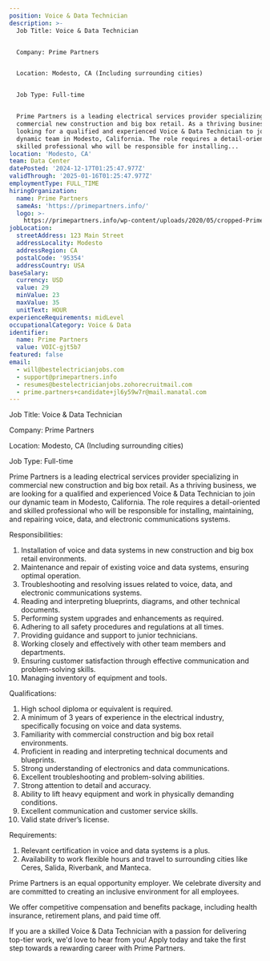 ```yaml
---
position: Voice & Data Technician
description: >-
  Job Title: Voice & Data Technician


  Company: Prime Partners


  Location: Modesto, CA (Including surrounding cities)


  Job Type: Full-time


  Prime Partners is a leading electrical services provider specializing in
  commercial new construction and big box retail. As a thriving business, we are
  looking for a qualified and experienced Voice & Data Technician to join our
  dynamic team in Modesto, California. The role requires a detail-oriented and
  skilled professional who will be responsible for installing...
location: 'Modesto, CA'
team: Data Center
datePosted: '2024-12-17T01:25:47.977Z'
validThrough: '2025-01-16T01:25:47.977Z'
employmentType: FULL_TIME
hiringOrganization:
  name: Prime Partners
  sameAs: 'https://primepartners.info/'
  logo: >-
    https://primepartners.info/wp-content/uploads/2020/05/cropped-Prime-Partners-Logo-NO-BG-1-1.png
jobLocation:
  streetAddress: 123 Main Street
  addressLocality: Modesto
  addressRegion: CA
  postalCode: '95354'
  addressCountry: USA
baseSalary:
  currency: USD
  value: 29
  minValue: 23
  maxValue: 35
  unitText: HOUR
experienceRequirements: midLevel
occupationalCategory: Voice & Data
identifier:
  name: Prime Partners
  value: VOIC-gjt5b7
featured: false
email:
  - will@bestelectricianjobs.com
  - support@primepartners.info
  - resumes@bestelectricianjobs.zohorecruitmail.com
  - prime.partners+candidate+jl6y59w7r@mail.manatal.com
---
```




Job Title: Voice & Data Technician

Company: Prime Partners

Location: Modesto, CA (Including surrounding cities)

Job Type: Full-time

Prime Partners is a leading electrical services provider specializing in commercial new construction and big box retail. As a thriving business, we are looking for a qualified and experienced Voice & Data Technician to join our dynamic team in Modesto, California. The role requires a detail-oriented and skilled professional who will be responsible for installing, maintaining, and repairing voice, data, and electronic communications systems.

Responsibilities:

1. Installation of voice and data systems in new construction and big box retail environments.
2. Maintenance and repair of existing voice and data systems, ensuring optimal operation.
3. Troubleshooting and resolving issues related to voice, data, and electronic communications systems.
4. Reading and interpreting blueprints, diagrams, and other technical documents.
5. Performing system upgrades and enhancements as required.
6. Adhering to all safety procedures and regulations at all times.
7. Providing guidance and support to junior technicians.
8. Working closely and effectively with other team members and departments.
9. Ensuring customer satisfaction through effective communication and problem-solving skills.
10. Managing inventory of equipment and tools.

Qualifications:

1. High school diploma or equivalent is required.
2. A minimum of 3 years of experience in the electrical industry, specifically focusing on voice and data systems.
3. Familiarity with commercial construction and big box retail environments.
4. Proficient in reading and interpreting technical documents and blueprints.
5. Strong understanding of electronics and data communications.
6. Excellent troubleshooting and problem-solving abilities.
7. Strong attention to detail and accuracy.
8. Ability to lift heavy equipment and work in physically demanding conditions.
9. Excellent communication and customer service skills.
10. Valid state driver’s license.

Requirements:

1. Relevant certification in voice and data systems is a plus.
2. Availability to work flexible hours and travel to surrounding cities like Ceres, Salida, Riverbank, and Manteca.

Prime Partners is an equal opportunity employer. We celebrate diversity and are committed to creating an inclusive environment for all employees.

We offer competitive compensation and benefits package, including health insurance, retirement plans, and paid time off. 

If you are a skilled Voice & Data Technician with a passion for delivering top-tier work, we'd love to hear from you! Apply today and take the first step towards a rewarding career with Prime Partners.
